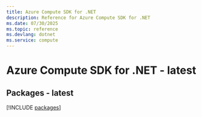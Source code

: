 ```yaml
---
title: Azure Compute SDK for .NET
description: Reference for Azure Compute SDK for .NET
ms.date: 07/30/2025
ms.topic: reference
ms.devlang: dotnet
ms.service: compute
---
```

# Azure Compute SDK for .NET - latest
## Packages - latest
[!INCLUDE [packages](compute-index.md)]